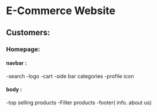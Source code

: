 # E-Commerce Website

## Customers:
### Homepage:
#### navbar :
-search
-logo
-cart
-side bar categories
-profile icon
#### body :
-top selling products
-Filter products 
-footer( info. about us)
